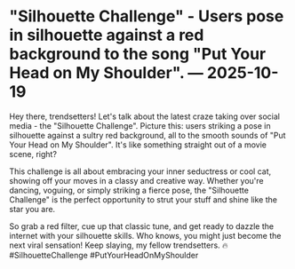 # "Silhouette Challenge" - Users pose in silhouette against a red background to the song "Put Your Head on My Shoulder". — 2025-10-19

Hey there, trendsetters! Let's talk about the latest craze taking over social media - the "Silhouette Challenge". Picture this: users striking a pose in silhouette against a sultry red background, all to the smooth sounds of "Put Your Head on My Shoulder". It's like something straight out of a movie scene, right?

This challenge is all about embracing your inner seductress or cool cat, showing off your moves in a classy and creative way. Whether you're dancing, voguing, or simply striking a fierce pose, the "Silhouette Challenge" is the perfect opportunity to strut your stuff and shine like the star you are.

So grab a red filter, cue up that classic tune, and get ready to dazzle the internet with your silhouette skills. Who knows, you might just become the next viral sensation! Keep slaying, my fellow trendsetters. 🔥 #SilhouetteChallenge #PutYourHeadOnMyShoulder